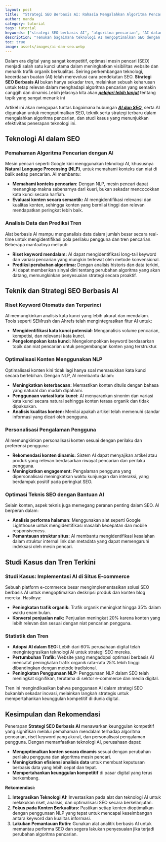 ```yaml
---
layout: post
title:  "Strategi SEO Berbasis AI: Rahasia Mengalahkan Algoritma Pencarian"
author: nanda
category: tutorial
tags: tutorial
keywords: ["strategi SEO berbasis AI", "algoritma pencarian", "AI dalam SEO", "optimasi SEO", "teknologi AI", "konten SEO", "NLP dalam SEO", "analisis data SEO"]
description: "Temukan bagaimana teknologi AI mengoptimalkan SEO dengan teknik canggih untuk mengalahkan algoritma pencarian melalui analisis mendalam dan studi kasus terkini."
toc: true
image: assets/images/ai-dan-seo.webp
---
```


Dalam era digital yang sangat kompetitif, optimasi mesin pencari (SEO) menjadi salah satu kunci utama dalam meningkatkan visibilitas website dan menarik trafik organik berkualitas. Seiring perkembangan teknologi, kecerdasan buatan (AI) telah merevolusi cara pendekatan SEO. **Strategi SEO Berbasis AI** bukan hanya sekadar tren, melainkan sebuah keharusan untuk tetap relevan dalam menghadapi algoritma pencarian yang semakin canggih dan dinamis.Lebih jelasnya kita akan ***[pelajari lebih lanjut](https://seokeren.id/)*** tentang topik yang sangat menarik ini

Artikel ini akan mengupas tuntas bagaimana hubungan ***[AI dan SEO](https://seokeren.id/informasi/ai-dan-seo-bagaimana-kecerdasan-buatan-mengubah-dunia-seo/)***, serta AI digunakan untuk mengoptimalkan SEO, teknik serta strategi terbaru dalam mengalahkan algoritma pencarian, dan studi kasus yang menunjukkan efektivitas penerapan teknologi ini.

## Teknologi AI dalam SEO

### Pemahaman Algoritma Pencarian dengan AI
Mesin pencari seperti Google kini menggunakan teknologi AI, khususnya **Natural Language Processing (NLP)**, untuk memahami konteks dan niat di balik setiap pencarian. AI membantu:
- **Memahami konteks pencarian:** Dengan NLP, mesin pencari dapat menangkap makna sebenarnya dari kueri, bukan sekadar mencocokkan kata kunci secara harfiah.
- **Evaluasi konten secara semantik:** AI mengidentifikasi relevansi dan kualitas konten, sehingga konten yang bernilai tinggi dan relevan mendapatkan peringkat lebih baik.

### Analisis Data dan Prediksi Tren
Alat berbasis AI mampu menganalisis data dalam jumlah besar secara real-time untuk mengidentifikasi pola perilaku pengguna dan tren pencarian. Beberapa manfaatnya meliputi:
- **Riset keyword mendalam:** AI dapat mengidentifikasi long-tail keyword dan variasi pencarian yang mungkin terlewat oleh metode konvensional.
- **Prediksi perubahan algoritma:** Dengan analisis historis dan data terkini, AI dapat memberikan sinyal dini tentang perubahan algoritma yang akan datang, memungkinkan penyesuaian strategi secara proaktif.

## Teknik dan Strategi SEO Berbasis AI

### Riset Keyword Otomatis dan Terperinci
AI memungkinkan analisis kata kunci yang lebih akurat dan mendalam. Tools seperti SEMrush dan Ahrefs telah mengintegrasikan fitur AI untuk:
- **Mengidentifikasi kata kunci potensial:** Menganalisis volume pencarian, kompetisi, dan relevansi kata kunci.
- **Pengelompokan kata kunci:** Mengelompokkan keyword berdasarkan topik dan niat pencarian untuk pengembangan konten yang terstruktur.

### Optimalisasi Konten Menggunakan NLP
Optimalisasi konten kini tidak lagi hanya soal memasukkan kata kunci secara berlebihan. Dengan NLP, AI membantu dalam:
- **Meningkatkan keterbacaan:** Memastikan konten ditulis dengan bahasa yang natural dan mudah dipahami.
- **Penggunaan variasi kata kunci:** AI menyarankan sinonim dan variasi kata kunci secara natural sehingga konten terasa organik dan tidak dipaksakan.
- **Analisis kualitas konten:** Menilai apakah artikel telah memenuhi standar informasi yang dicari oleh pengguna.

### Personalisasi Pengalaman Pengguna
AI memungkinkan personalisasi konten sesuai dengan perilaku dan preferensi pengguna:
- **Rekomendasi konten dinamis:** Sistem AI dapat menyajikan artikel atau produk yang relevan berdasarkan riwayat pencarian dan perilaku pengguna.
- **Meningkatkan engagement:** Pengalaman pengguna yang dipersonalisasi meningkatkan waktu kunjungan dan interaksi, yang berdampak positif pada peringkat SEO.

### Optimasi Teknis SEO dengan Bantuan AI
Selain konten, aspek teknis juga memegang peranan penting dalam SEO. AI berperan dalam:
- **Analisis performa halaman:** Menggunakan alat seperti Google Lighthouse untuk mengidentifikasi masalah kecepatan dan mobile responsiveness.
- **Pemantauan struktur situs:** AI membantu mengidentifikasi kesalahan dalam struktur internal link dan metadata yang dapat memengaruhi indeksasi oleh mesin pencari.

## Studi Kasus dan Tren Terkini

### Studi Kasus: Implementasi AI di Situs E-commerce
Sebuah platform e-commerce besar mengimplementasikan solusi SEO berbasis AI untuk mengoptimalkan deskripsi produk dan konten blog mereka. Hasilnya:
- **Peningkatan trafik organik:** Trafik organik meningkat hingga 35% dalam waktu enam bulan.
- **Konversi penjualan naik:** Penjualan meningkat 20% karena konten yang lebih relevan dan sesuai dengan niat pencarian pengguna.

### Statistik dan Tren
- **Adopsi AI dalam SEO:** Lebih dari 60% perusahaan digital telah mengintegrasikan teknologi AI untuk strategi SEO mereka.
- **Pertumbuhan Trafik:** Website yang mengadopsi optimasi berbasis AI mencatat peningkatan trafik organik rata-rata 25% lebih tinggi dibandingkan dengan metode tradisional.
- **Peningkatan Penggunaan NLP:** Penggunaan NLP dalam SEO telah meningkat signifikan, terutama di sektor e-commerce dan media digital.

Tren ini mengindikasikan bahwa penggunaan AI dalam strategi SEO bukanlah sekadar inovasi, melainkan langkah strategis untuk mempertahankan keunggulan kompetitif di dunia digital.

## Kesimpulan dan Rekomendasi

Penerapan **Strategi SEO Berbasis AI** menawarkan keunggulan kompetitif yang signifikan melalui pemahaman mendalam terhadap algoritma pencarian, riset keyword yang akurat, dan personalisasi pengalaman pengguna. Dengan memanfaatkan teknologi AI, perusahaan dapat:
- **Mengoptimalkan konten secara dinamis** sesuai dengan perubahan perilaku pengguna dan algoritma mesin pencari.
- **Meningkatkan efisiensi analisis data** untuk membuat keputusan berbasis data yang lebih cepat dan tepat.
- **Mempertahankan keunggulan kompetitif** di pasar digital yang terus berkembang.

**Rekomendasi:**  
1. **Integrasikan Teknologi AI:** Investasikan pada alat dan teknologi AI untuk melakukan riset, analisis, dan optimalisasi SEO secara berkelanjutan.  
2. **Fokus pada Konten Berkualitas:** Pastikan setiap konten dioptimalkan dengan penggunaan NLP yang tepat untuk mencapai keseimbangan antara keyword dan kualitas informasi.  
3. **Lakukan Pemantauan Rutin:** Gunakan alat analitik berbasis AI untuk memantau performa SEO dan segera lakukan penyesuaian jika terjadi perubahan algoritma pencarian.

